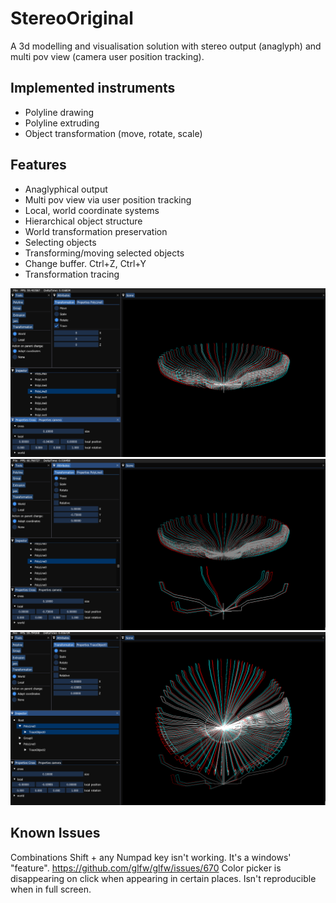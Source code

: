 # StereoOriginal

A 3d modelling and visualisation solution with stereo output (anaglyph) and multi pov view (camera user position tracking).

## Implemented instruments
- Polyline drawing
- Polyline extruding
- Object transformation (move, rotate, scale)

## Features
- Anaglyphical output
- Multi pov view via user position tracking
- Local, world coordinate systems
- Hierarchical object structure
- World transformation preservation
- Selecting objects
- Transforming/moving selected objects
- Change buffer. Ctrl+Z, Ctrl+Y
- Transformation tracing

![trace object rotation](https://github.com/prizrak9/StereoOriginal/blob/dev/docs/trace.png?raw=true)
![select some of the created clones and move them](https://github.com/prizrak9/StereoOriginal/blob/dev/docs/moveSelectedClones.png?raw=true)
![rotate what is left of traced object and rotate it to create a flower](https://github.com/prizrak9/StereoOriginal/blob/dev/docs/flower.png?raw=true)

## Known Issues
Combinations Shift + any Numpad key isn't working. It's a windows' "feature". https://github.com/glfw/glfw/issues/670
Color picker is disappearing on click when appearing in certain places. Isn't reproducible when in full screen.